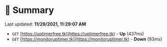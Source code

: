 # 📖 Summary
Last updated: **11/29/2021, 11:29:07 AM**

- `GET` [https://uptimerfree.tk](https://uptimerfree.tk) - **Up** (437ms)
- `GET` [https://monitoruptimer.tk](https://monitoruptimer.tk) - **Down** (93ms)
